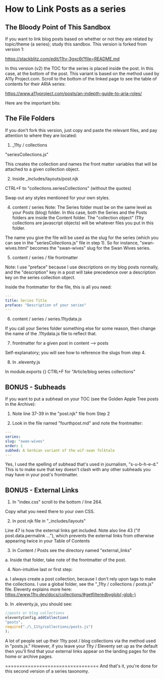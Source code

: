 # How to Link Posts as a series

## The Bloody Point of This Sandbox

If you want to link blog posts based on whether or not they are related by topic/theme (a series);
study this sandbox. This version is forked from version 1:

https://stackblitz.com/edit/11ty-3gxc6t?file=README.md

In this version (v2) the TOC for the series is placed inside the post. In this case, at the bottom of the post. This variant is based on the method used by A11y Project.com. Scroll to the bottom of the linked page to see the table of contents for their ARIA series:

https://www.a11yproject.com/posts/an-indepth-guide-to-aria-roles/

Here are the important bits:

## The File Folders

If you don't fork this version, just copy and paste the relevant files, and pay attention to where they are located:

1. _11ty / collections

"seriesCollections.js"

This creates the collection and names the front matter variables that will be attached to a given collection object.

2. Inside  _includes/layouts/post.njk

CTRL+F to "collections.seriesCollections" (without the quotes)

Swap out any styles mentioned for your own styles.

4. content / series
   Note: The Series folder must be on the same level as your Posts (blog) folder. In this case, both the Series and the Posts folders are inside the Content folder. The "collection object" (11ty collections are javascript objects) will be whatever files you put in this folder.

The name you give the file will be used as the slug for the series (which you can see in the "seriesCollections.js" file in step 1). So for instance, "swan-wives.html" becomes the "swan-wives" slug for the Swan Wives series.

5. content / series / file frontmatter

Note: I use "preface" because I use descriptions on my blog posts normally, and the "description" key in a post will take precedence over a description key on the series collection object.

Inside the frontmatter for the file, this is all you need:

```yaml
---
title: Series Title
preface: "Description of your series"
---
```

6. content / series / series.11tydata.js

If you call your Series folder something else for some reason, then change the name of the .11tydata.js file to reflect that.

7. frontmatter for a given post in content --> posts

Self-explanatory; you will see how to reference the slugs from step 4.

8. In .eleventy.js

In module.exports {} CTRL+F for "Article/blog series collections"

## BONUS - Subheads

If you want to put a subhead on your TOC (see the Golden Apple Tree posts in the Archive):

1. Note line 37-39 in the "post.njk" file from Step 2

2. Look in the file named "fourthpost.md" and note the frontmatter:

```yaml
---
series:
slug: "swan-wives"
order: 1
subhed: A Serbian variant of the wif-swan folktale
---
```

Yes, I used the spelling of subhead that's used in journalism, "s-u-b-h-e-d." This is to make sure that key doesn't clash with any other subheads you may have in your post's frontmatter.

## BONUS - External Links

1. In "index.css" scroll to the bottom / line 264.

Copy what you need there to your own CSS.

2. In post.njk file in "_includes/layouts"

Line 47 is how the external links get included. Note also line 43 ("if post.data.permalink ..."), which prevents the external links from otherwise appearing twice in your Table of Contents

3. In Content / Posts see the directory named "external_links"

a. Inside that folder, take note of the frontmatter of the post.

4. Non-intuitive last or first step:

a. I always create a post collection, because I don't rely upon tags to make the collections. I use a global folder, see the "_11ty / collections / posts.js" file. Eleventy explains more here: https://www.11ty.dev/docs/collections/#getfilteredbyglob(-glob-)

b. In .eleventy.js, you should see:

```javascript
//posts or blog collections
eleventyConfig.addCollection(
"posts",
require("./\_11ty/collections/posts.js")
);
```

A lot of people set up their 11ty post / blog collections via the method used in "posts.js." However, if you leave your 11ty / Eleventy set up as the default then you'll find that your external links appear on the landing pages for the home or archive pages.

=================================
And that's it, you're done for this second version of a series taxonomy.
